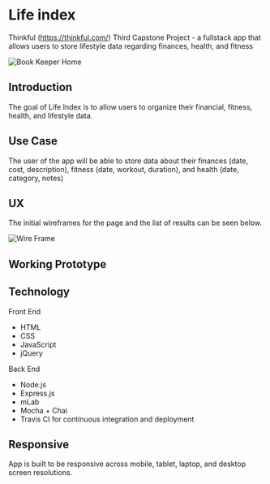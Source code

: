 # Life index
Thinkful (https://thinkful.com/) Third Capstone Project - a fullstack app that allows users to store lifestyle data regarding finances, health, and fitness

![Book Keeper Home]()



## Introduction
The goal of Life Index is to allow users to organize their financial, fitness, health, and lifestyle data.

## Use Case
The user of the app will be able to store data about their finances (date, cost, description), fitness (date, workout, duration), and health (date, category, notes)


## UX
The initial wireframes for the page and the list of results can be seen below.

![Wire Frame]()

## Working Prototype


## Technology

Front End

* HTML
* CSS
* JavaScript
* jQuery

Back End

* Node.js
* Express.js
* mLab
* Mocha + Chai
* Travis CI for continuous integration and deployment

## Responsive

App is built to be responsive across mobile, tablet, laptop, and desktop screen resolutions.
